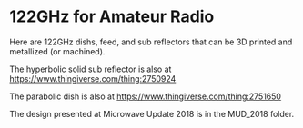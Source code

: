 # 122GHz for Amateur Radio
Here are 122GHz dishs, feed, and sub reflectors that can be 3D printed and metallized (or machined). 

The hyperbolic solid sub reflector is also at https://www.thingiverse.com/thing:2750924

The parabolic dish is also at https://www.thingiverse.com/thing:2751650

The design presented at Microwave Update 2018 is in the MUD_2018 folder.
